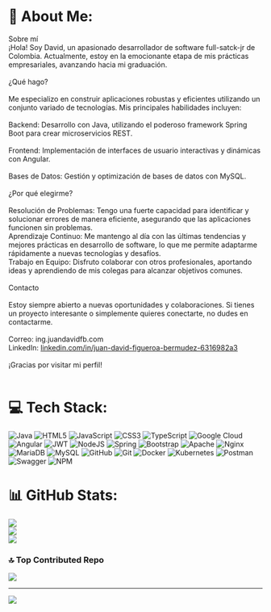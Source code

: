 # 💫 About Me:
Sobre mí<br>¡Hola! Soy David, un apasionado desarrollador de software full-satck-jr de Colombia. Actualmente, estoy en la emocionante etapa de mis prácticas empresariales, avanzando hacia mi graduación.<br><br>¿Qué hago?<br><br>Me especializo en construir aplicaciones robustas y eficientes utilizando un conjunto variado de tecnologías. Mis principales habilidades incluyen:<br><br>Backend: Desarrollo con Java, utilizando el poderoso framework Spring Boot para crear microservicios REST.<br><br>Frontend: Implementación de interfaces de usuario interactivas y dinámicas con Angular.<br><br>Bases de Datos: Gestión y optimización de bases de datos con MySQL.<br><br>¿Por qué elegirme?<br><br>Resolución de Problemas: Tengo una fuerte capacidad para identificar y solucionar errores de manera eficiente, asegurando que las aplicaciones funcionen sin problemas.<br>Aprendizaje Continuo: Me mantengo al día con las últimas tendencias y mejores prácticas en desarrollo de software, lo que me permite adaptarme rápidamente a nuevas tecnologías y desafíos.<br>Trabajo en Equipo: Disfruto colaborar con otros profesionales, aportando ideas y aprendiendo de mis colegas para alcanzar objetivos comunes.<br><br>Contacto<br><br>Estoy siempre abierto a nuevas oportunidades y colaboraciones. Si tienes un proyecto interesante o simplemente quieres conectarte, no dudes en contactarme.<br><br>Correo: ing.juandavidfb.com<br>LinkedIn: [linkedin.com/in/juan-david-figueroa-bermudez-6316982a3](https://www.linkedin.com/in/juan-david-figueroa-bermudez-6316982a3/)<br><br>¡Gracias por visitar mi perfil!<br><br>


# 💻 Tech Stack:
![Java](https://img.shields.io/badge/java-%23ED8B00.svg?style=for-the-badge&logo=openjdk&logoColor=white) ![HTML5](https://img.shields.io/badge/html5-%23E34F26.svg?style=for-the-badge&logo=html5&logoColor=white) ![JavaScript](https://img.shields.io/badge/javascript-%23323330.svg?style=for-the-badge&logo=javascript&logoColor=%23F7DF1E) ![CSS3](https://img.shields.io/badge/css3-%231572B6.svg?style=for-the-badge&logo=css3&logoColor=white) ![TypeScript](https://img.shields.io/badge/typescript-%23007ACC.svg?style=for-the-badge&logo=typescript&logoColor=white) ![Google Cloud](https://img.shields.io/badge/GoogleCloud-%234285F4.svg?style=for-the-badge&logo=google-cloud&logoColor=white) ![Angular](https://img.shields.io/badge/angular-%23DD0031.svg?style=for-the-badge&logo=angular&logoColor=white) ![JWT](https://img.shields.io/badge/JWT-black?style=for-the-badge&logo=JSON%20web%20tokens) ![NodeJS](https://img.shields.io/badge/node.js-6DA55F?style=for-the-badge&logo=node.js&logoColor=white) ![Spring](https://img.shields.io/badge/spring-%236DB33F.svg?style=for-the-badge&logo=spring&logoColor=white) ![Bootstrap](https://img.shields.io/badge/bootstrap-%238511FA.svg?style=for-the-badge&logo=bootstrap&logoColor=white) ![Apache](https://img.shields.io/badge/apache-%23D42029.svg?style=for-the-badge&logo=apache&logoColor=white) ![Nginx](https://img.shields.io/badge/nginx-%23009639.svg?style=for-the-badge&logo=nginx&logoColor=white) ![MariaDB](https://img.shields.io/badge/MariaDB-003545?style=for-the-badge&logo=mariadb&logoColor=white) ![MySQL](https://img.shields.io/badge/mysql-4479A1.svg?style=for-the-badge&logo=mysql&logoColor=white) ![GitHub](https://img.shields.io/badge/github-%23121011.svg?style=for-the-badge&logo=github&logoColor=white) ![Git](https://img.shields.io/badge/git-%23F05033.svg?style=for-the-badge&logo=git&logoColor=white) ![Docker](https://img.shields.io/badge/docker-%230db7ed.svg?style=for-the-badge&logo=docker&logoColor=white) ![Kubernetes](https://img.shields.io/badge/kubernetes-%23326ce5.svg?style=for-the-badge&logo=kubernetes&logoColor=white) ![Postman](https://img.shields.io/badge/Postman-FF6C37?style=for-the-badge&logo=postman&logoColor=white) ![Swagger](https://img.shields.io/badge/-Swagger-%23Clojure?style=for-the-badge&logo=swagger&logoColor=white) ![NPM](https://img.shields.io/badge/NPM-%23CB3837.svg?style=for-the-badge&logo=npm&logoColor=white)
# 📊 GitHub Stats:
![](https://github-readme-stats.vercel.app/api?username=DavidFb-Dev&theme=tokyonight&hide_border=false&include_all_commits=false&count_private=false)<br/>
![](https://github-readme-streak-stats.herokuapp.com/?user=DavidFb-Dev&theme=tokyonight&hide_border=false)<br/>
![](https://github-readme-stats.vercel.app/api/top-langs/?username=DavidFb-Dev&theme=tokyonight&hide_border=false&include_all_commits=false&count_private=false&layout=compact)

### 🔝 Top Contributed Repo
![](https://github-contributor-stats.vercel.app/api?username=DavidFb-Dev&limit=5&theme=dark&combine_all_yearly_contributions=true)

---
[![](https://visitcount.itsvg.in/api?id=DavidFb-Dev&icon=0&color=0)](https://visitcount.itsvg.in)

<!-- Proudly created with GPRM ( https://gprm.itsvg.in ) -->
